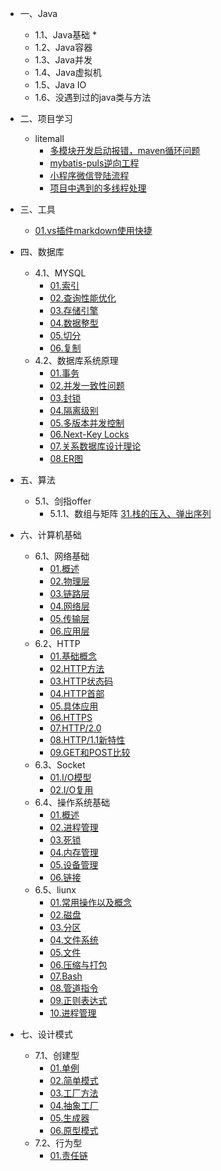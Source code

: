 * 一、Java
    * 1.1、Java基础
      * 
    * 1.2、Java容器
    * 1.3、Java并发
    * 1.4、Java虚拟机
    * 1.5、Java IO
    * 1.6、没遇到过的java类与方法

* 二、项目学习
    * litemall
      * [多模块开发启动报错，maven循环问题](项目学习/litemall/多模块开发启动报错.md)
      * [mybatis-puls逆向工程](项目学习/litemall/mybatis-puls逆向工程.md)
      * [小程序微信登陆流程](项目学习/litemall/小程序微信登陆流程.md)
      * [项目中遇到的多线程处理](项目学习/litemall/项目中遇到的多线程处理.md)

* 三、工具
    * [01.vs插件markdown使用快捷](tools/01.vs插件markdown使用快捷.md)

* 四、数据库
    * 4.1、MYSQL
      * [01.索引](数据库/Mysql/01.索引.md)
      * [02.查询性能优化](数据库/Mysql/02.查询性能优化.md)
      * [03.存储引擎](数据库/Mysql/03.存储引擎.md)
      * [04.数据整型](数据库/Mysql/04.数据整型.md)
      * [05.切分](数据库/Mysql/05.切分.md)
      * [06.复制](数据库/Mysql/06.复制.md)
    * 4.2、数据库系统原理
      * [01.事务](数据库/数据库系统原理/01.事务.md)
      * [02.并发一致性问题](数据库/数据库系统原理/02.并发一致性问题.md)
      * [03.封锁](数据库/数据库系统原理/03.封锁.md)
      * [04.隔离级别](数据库/数据库系统原理/04.隔离级别.md)
      * [05.多版本并发控制](数据库/数据库系统原理/05.多版本并发控制.md)
      * [06.Next-Key Locks](数据库/数据库系统原理/06.Next-KeyLocks.md)
      * [07.关系数据库设计理论](数据库/数据库系统原理/07.关系数据库设计理论.md)
      * [08.ER图](数据库/数据库系统原理/08.ER图.md)

* 五、算法 
    * 5.1、剑指offer
        * 5.1.1、数组与矩阵
            [31.栈的压入、弹出序列](算法/剑指offer/31.栈的压入和弹出序列.md)


* 六、计算机基础
    * 6.1、网络基础
        * [01.概述](06.计算机基础/网络基础/概述.md)
        * [02.物理层](06.计算机基础/网络基础/物理层.md)
        * [03.链路层](06.计算机基础/网络基础/链路层.md)
        * [04.网络层](06.计算机基础/网络基础/网络层.md)
        * [05.传输层](06.计算机基础/网络基础/传输层.md)
        * [06.应用层](06.计算机基础/网络基础/应用层.md)
    * 6.2、HTTP
        * [01.基础概念](06.计算机基础/HTTP/基础概念.md)
        * [02.HTTP方法](06.计算机基础/HTTP/HTTP方法.md)
        * [03.HTTP状态码](06.计算机基础/HTTP/HTTP状态码.md)
        * [04.HTTP首部](06.计算机基础/HTTP/HTTP首部.md)
        * [05.具体应用](06.计算机基础/HTTP/具体应用.md)
        * [06.HTTPS](06.计算机基础/HTTP/HTTPS.md)
        * [07.HTTP/2.0](06.计算机基础/HTTP/HTTP.2.0.md)
        * [08.HTTP/1.1新特性](06.计算机基础/HTTP/1.1新特性.应用层.md)
        * [09.GET和POST比较](06.计算机基础/HTTP/GET和POST比较.md)
    * 6.3、Socket
        * [01.I/O模型](06.计算机基础/Socket/I.O模型.md)
        * [02.I/O复用](06.计算机基础/Socket/I.O复用.md)
    * 6.4、操作系统基础
        * [01.概述](06.计算机基础/计算机操作系统/概述.md)
        * [02.进程管理](06.计算机基础/计算机操作系统/进程管理.md)
        * [03.死锁](06.计算机基础/计算机操作系统/死锁.md)
        * [04.内存管理](06.计算机基础/计算机操作系统/内存管理.md)
        * [05.设备管理](06.计算机基础/计算机操作系统/设备管理.md)
        * [06.链接](06.计算机基础/计算机操作系统/链接.md)
    * 6.5、liunx
        * [01.常用操作以及概念](06.计算机基础/Liunx/常用操作以及概念.md)
        * [02.磁盘](06.计算机基础/Liunx/磁盘.md)
        * [03.分区](06.计算机基础/Liunx/分区.md)
        * [04.文件系统](06.计算机基础/Liunx/文件系统.md)
        * [05.文件](06.计算机基础/Liunx/文件.md)
        * [06.压缩与打包](06.计算机基础/Liunx/压缩与打包.md)
        * [07.Bash](06.计算机基础/Liunx/Bash.md)
        * [08.管道指令](06.计算机基础/Liunx/管道指令.md)
        * [09.正则表达式](06.计算机基础/Liunx/正则表达式.md)
        * [10.进程管理](06.计算机基础/Liunx/进程管理.md)
    
* 七、设计模式
    * 7.1、创建型
        * [01.单例](设计模式/创建型/单例.md)
        * [02.简单模式](设计模式/创建型/简单模式.md)
        * [03.工厂方法](设计模式/创建型/工厂方法.md)
        * [04.抽象工厂](设计模式/创建型/抽象工厂.md)
        * [05.生成器](设计模式/创建型/生成器.md)
        * [06.原型模式](设计模式/创建型/原型模式.md)
    * 7.2、行为型
        * [01.责任链](设计模式/行为型/责任链.md)